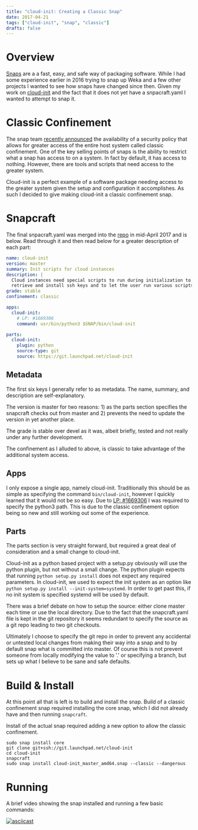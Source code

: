 ```yaml
---
title: "cloud-init: Creating a Classic Snap"
date: 2017-04-21
tags: ["cloud-init", "snap", "classic"]
drafts: false
---
```


# Overview

[Snaps](https://www.ubuntu.com/desktop/snappy) are a a fast, easy, and safe way of packaging software. While I had some experience earlier in 2016 trying to snap up Weka and a few other projects I wanted to see how snaps have changed since then. Given my work on [cloud-init](https://cloud-init.io/) and the fact that it does not yet have a snpacraft.yaml I wanted to attempt to snap it.

# Classic Confinement

The snap team [recently announced](https://insights.ubuntu.com/2017/01/09/how-to-snap-introducing-classic-confinement/) the availability of a security policy that allows for greater access of the entire host system called classic confinement. One of the key selling points of snaps is the ability to restrict what a snap has access to on a system. In fact by default, it has access to nothing. However, there are tools and scripts that need access to the greater system.

Cloud-init is a perfect example of a software package needing access to the greater system given the setup and configuration it accomplishes. As such I decided to give making cloud-init a classic confinement snap.

# Snapcraft

The final snpacraft.yaml was merged into the [repo](https://github.com/cloud-init/cloud-init/blob/master/snapcraft.yaml) in mid-April 2017 and is below. Read through it and then read below for a greater description of each part:

```yaml
name: cloud-init
version: master
summary: Init scripts for cloud instances
description: |
  Cloud instances need special scripts to run during initialization to
  retrieve and install ssh keys and to let the user run various scripts.
grade: stable
confinement: classic

apps:
  cloud-init:
    # LP: #1669306
    command: usr/bin/python3 $SNAP/bin/cloud-init

parts:
  cloud-init:
    plugin: python
    source-type: git
    source: https://git.launchpad.net/cloud-init
```

## Metadata

The first six keys I generally refer to as metadata. The name, summary, and description are self-explanatory.

The version is master for two reasons: 1) as the parts section specifies the snapcraft checks out from master and 2) prevents the need to update the version in yet another place.

The grade is stable over devel as it was, albeit briefly, tested and not really under any further development.

The confinement as I alluded to above, is classic to take advantage of the additional system access.

## Apps

I only expose a single app, namely cloud-init. Traditionally this should be as simple as specifying the command `bin/cloud-init`, however I quickly learned that it would not be so easy. Due to [LP: #1669306](https://bugs.launchpad.net/snapcraft/+bug/1669306) I was required to specify the python3 path. This is due to the classic confinement option being so new and still working out some of the experience.

## Parts

The parts section is very straight forward, but required a great deal of consideration and a small change to cloud-init.

Cloud-init as a python based project with a setup.py obviously will use the python plugin, but not without a small change. The python plugin expects that running `python setup.py install` does not expect any required parameters. In cloud-init, we used to expect the init system as an option like `python setup.py install --init-system=systemd`. In order to get past this, if no init system is specified systemd will be used by default.

There was a brief debate on how to setup the source: either clone master each time or use the local directory. Due to the fact that the snapcraft.yaml file is kept in the git repository it seems redundant to specify the source as a git repo leading to two git checkouts.

Ultimately I choose to specify the git repo in order to prevent any accidental or untested local changes from making their way into a snap and to by default snap what is committed into master. Of course this is not prevent someone from locally modifying the value to '.' or specifying a branch, but sets up what I believe to be sane and safe defaults.

# Build & Install

At this point all that is left is to build and install the snap. Build of a classic confinement snap required installing the core snap, which I did not already have and then running `snapcraft`.

Install of the actual snap required adding a new option to allow the classic confinement.

```shell
sudo snap install core
git clone git+ssh://git.launchpad.net/cloud-init
cd cloud-init
snapcraft
sudo snap install cloud-init_master_amd64.snap --classic --dangerous
```

# Running

A brief video showing the snap installed and running a few basic commands:

[![asciicast](https://asciinema.org/a/6fj3j5n369m4b4u9ywy1mxx92.png)](https://asciinema.org/a/6fj3j5n369m4b4u9ywy1mxx92)
